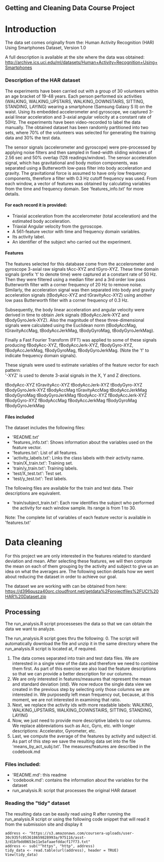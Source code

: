 Getting and Cleaning Data Course Project
---------------------------------------------------------------------------

# Introduction
The data set comes originally from the: Human Activity Recognition (HAR) Using Smartphones Dataset, Version 1.0

A full description is available at the site where the data was obtained: 
http://archive.ics.uci.edu/ml/datasets/Human+Activity+Recognition+Using+Smartphones 

### Description of the HAR dataset
The experiments have been carried out with a group of 30 volunteers within an age bracket of 19-48 years. Each person performed six activities (WALKING, WALKING_UPSTAIRS, WALKING_DOWNSTAIRS, SITTING, STANDING, LAYING) wearing a smartphone (Samsung Galaxy S II) on the waist. Using its embedded accelerometer and gyroscope, we captured 3-axial linear acceleration and 3-axial angular velocity at a constant rate of 50Hz. The experiments have been video-recorded to label the data manually. The obtained dataset has been randomly partitioned into two sets, where 70% of the volunteers was selected for generating the training data and 30% the test data. 

The sensor signals (accelerometer and gyroscope) were pre-processed by applying noise filters and then sampled in fixed-width sliding windows of 2.56 sec and 50% overlap (128 readings/window). The sensor acceleration signal, which has gravitational and body motion components, was separated using a Butterworth low-pass filter into body acceleration and gravity. The gravitational force is assumed to have only low frequency components, therefore a filter with 0.3 Hz cutoff frequency was used. From each window, a vector of features was obtained by calculating variables from the time and frequency domain. See 'features_info.txt' for more details. 

#### For each record it is provided:
- Triaxial acceleration from the accelerometer (total acceleration) and the estimated body acceleration.
- Triaxial Angular velocity from the gyroscope. 
- A 561-feature vector with time and frequency domain variables. 
- Its activity label. 
- An identifier of the subject who carried out the experiment.

#### Features
The features selected for this database come from the accelerometer and gyroscope 3-axial raw signals tAcc-XYZ and tGyro-XYZ. These time domain signals (prefix 't' to denote time) were captured at a constant rate of 50 Hz. Then they were filtered using a median filter and a 3rd order low pass Butterworth filter with a corner frequency of 20 Hz to remove noise. Similarly, the acceleration signal was then separated into body and gravity acceleration signals (tBodyAcc-XYZ and tGravityAcc-XYZ) using another low pass Butterworth filter with a corner frequency of 0.3 Hz. 

Subsequently, the body linear acceleration and angular velocity were derived in time to obtain Jerk signals (tBodyAccJerk-XYZ and tBodyGyroJerk-XYZ). Also the magnitude of these three-dimensional signals were calculated using the Euclidean norm (tBodyAccMag, tGravityAccMag, tBodyAccJerkMag, tBodyGyroMag, tBodyGyroJerkMag). 

Finally a Fast Fourier Transform (FFT) was applied to some of these signals producing fBodyAcc-XYZ, fBodyAccJerk-XYZ, fBodyGyro-XYZ, fBodyAccJerkMag, fBodyGyroMag, fBodyGyroJerkMag. (Note the 'f' to indicate frequency domain signals). 

These signals were used to estimate variables of the feature vector for each pattern:  
'-XYZ' is used to denote 3-axial signals in the X, Y and Z directions.

tBodyAcc-XYZ
tGravityAcc-XYZ
tBodyAccJerk-XYZ
tBodyGyro-XYZ
tBodyGyroJerk-XYZ
tBodyAccMag
tGravityAccMag
tBodyAccJerkMag
tBodyGyroMag
tBodyGyroJerkMag
fBodyAcc-XYZ
fBodyAccJerk-XYZ
fBodyGyro-XYZ
fBodyAccMag
fBodyAccJerkMag
fBodyGyroMag
fBodyGyroJerkMag

#### Files included
The dataset includes the following files:
- 'README.txt'
- 'features_info.txt': Shows information about the variables used on the feature vector.
- 'features.txt': List of all features.
- 'activity_labels.txt': Links the class labels with their activity name.
- 'train/X_train.txt': Training set.
- 'train/y_train.txt': Training labels.
- 'test/X_test.txt': Test set.
- 'test/y_test.txt': Test labels.

The following files are available for the train and test data. Their descriptions are equivalent. 
- 'train/subject_train.txt': Each row identifies the subject who performed the activity for each window sample. Its range is from 1 to 30. 

Note: The complete list of variables of each feature vector is available in 'features.txt'

# Data cleaning
For this project we are only interested in the features related to standard deviation and mean. After selecting these features, we will then compute the mean on each of them grouping by the activity and subject to give us an idea on what the averages are. The following section details how we went about reducing the dataset in order to achieve our goal.

The dataset we are working with can be obtained from here:
https://d396qusza40orc.cloudfront.net/getdata%2Fprojectfiles%2FUCI%20HAR%20Dataset.zip 

## Processing
The run_analysis.R script processeses the data so that we can obtain the data we want to analyze.

The run_analysis.R script goes thru the following:
0. The script will automatically download the file and unzip it in the same directory where the run_analysis.R script is located at, if required.
1. The data comes separated into train and test data files. We are interested in a single view of the data and therefore we need to combine them first. As part of this exercise we also load the feature descriptions so that we can provide a better description for our columns.
2. We are only interested in features/measures that represent the mean and standard deviation (std). We now reduce the single data view we created in the previous step by selecting only those columns we are interested in. We purposedly left mean frequency out, because, at this moment, we are not interested in examining that ratio.
3. Next, we replace the activity ids with more readable labels: WALKING, WALKING_UPSTAIRS, WALKING_DOWNSTAIRS, SITTING, STANDING, LAYING
4. Now, we just need to provide more descriptive labels to our columns. We replace abbreviations such as Acc, Gyro, etc. with longer descriptions: Accelerator, Gyrometer, etc.
5. Last, we compute the average of the features by activity and subject id. As part of this step we save the resulting data set into the file 'means_by_act_subj.txt'. The measures/features are described in the codebook.md

### Files included:
- 'README.md': this readme
- 'codebook.md': contains the information about the variables for the dataset
- run_analysis.R: script that processes the original HAR dataset

### Reading the "tidy" dataset
The resulting data can be easily read using R after running the run_analysis.R script or using the following code snippet that will read it from the submission site and display it

```{r}
address <- "https://s3.amazonaws.com/coursera-uploads/user-30c935fc053618659828993a/975116/asst-3/d1bfbdd0653e11e5afaaefddacf17f73.txt"
address <- sub("^https", "http", address)
tidy_data <- read.table(url(address), header = TRUE) 
View(tidy_data)
````
